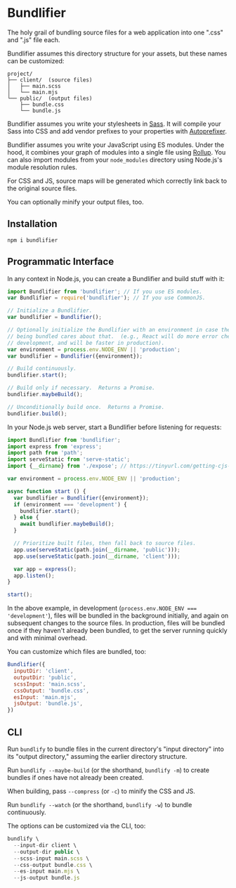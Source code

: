 # Bundlifier

The holy grail of bundling source files for a web application into one ".css" and ".js" file each.

Bundlifier assumes this directory structure for your assets, but these names can be customized:

```
project/
├── client/  (source files)
│   ├── main.scss
│   └── main.mjs
└── public/  (output files)
    ├── bundle.css
    └── bundle.js
```

Bundlifier assumes you write your stylesheets in [Sass][].  It will compile your
Sass into CSS and add vendor prefixes to your properties with [Autoprefixer][].

[Sass]: http://sass-lang.com/
[Autoprefixer]: https://github.com/postcss/autoprefixer

Bundlifier assumes you write your JavaScript using ES modules.  Under the hood,
it combines your graph of modules into a single file using [Rollup][].  You can
also import modules from your `node_modules` directory using Node.js's module
resolution rules.

[Rollup]: https://rollupjs.org/

For CSS and JS, source maps will be generated which correctly link back to the
original source files.

You can optionally minify your output files, too.

## Installation

```
npm i bundlifier
```

## Programmatic Interface

In any context in Node.js, you can create a Bundlifier and build stuff with it:

```js
import Bundlifier from 'bundlifier'; // If you use ES modules.
var Bundlifier = require('bundlifier'); // If you use CommonJS.

// Initialize a Bundlifier.
var bundlifier = Bundlifier();

// Optionally initialize the Bundlifier with an environment in case the code
// being bundled cares about that.  (e.g., React will do more error checking in
// development, and will be faster in production).
var environment = process.env.NODE_ENV || 'production';
var bundlifier = Bundlifier({environment});

// Build continuously.
bundlifier.start();

// Build only if necessary.  Returns a Promise.
bundlifier.maybeBuild();

// Unconditionally build once.  Returns a Promise.
bundlifier.build();
```

In your Node.js web server, start a Bundlifier before listening for requests:

```js
import Bundlifier from 'bundlifier';
import express from 'express';
import path from 'path';
import serveStatic from 'serve-static';
import {__dirname} from './expose'; // https://tinyurl.com/getting-cjs-variables

var environment = process.env.NODE_ENV || 'production';

async function start () {
  var bundlifier = Bundlifier({environment});
  if (environment === 'development') {
    bundlifier.start();
  } else {
    await bundlifier.maybeBuild();
  }

  // Prioritize built files, then fall back to source files.
  app.use(serveStatic(path.join(__dirname, 'public')));
  app.use(serveStatic(path.join(__dirname, 'client')));

  var app = express();
  app.listen();
}

start();
```

In the above example, in development (`process.env.NODE_ENV === 'development'`), files will be bundled in the background initially, and again on subsequent changes to the source files.  In production, files will be bundled once if they haven't already been bundled, to get the server running quickly and with minimal overhead.

You can customize which files are bundled, too:

```js
Bundlifier({
  inputDir: 'client',
  outputDir: 'public',
  scssInput: 'main.scss',
  cssOutput: 'bundle.css',
  esInput: 'main.mjs',
  jsOutput: 'bundle.js',
})
```

## CLI

Run `bundlify` to bundle files in the current directory's "input directory" into its "output directory," assuming the earlier directory structure.

Run `bundlify --maybe-build` (or the shorthand, `bundlify -m`) to create bundles if ones have not already been created.

When building, pass `--compress` (or `-c`) to minify the CSS and JS.

Run `bundlify --watch` (or the shorthand, `bundlify -w`) to bundle continuously.

The options can be customized via the CLI, too:

```js
bundlify \
  --input-dir client \
  --output-dir public \
  --scss-input main.scss \
  --css-output bundle.css \
  --es-input main.mjs \
  --js-output bundle.js
```
